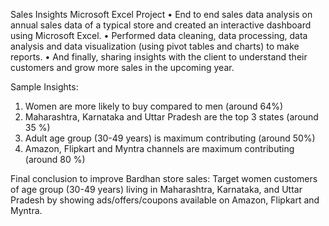 Sales Insights
Microsoft Excel Project
• End to end sales data analysis on annual sales data of a typical store and created an interactive dashboard using Microsoft Excel.
• Performed data cleaning, data processing, data analysis and data visualization (using pivot tables and charts) to make reports.
• And finally, sharing insights with the client to understand their customers and grow more sales in the upcoming year.

Sample Insights:
1) Women are more likely to buy compared to men (around 64%)
2) Maharashtra, Karnataka and Uttar Pradesh are the top 3 states (around 35 %)
3) Adult age group (30-49 years) is maximum contributing (around 50%)
4) Amazon, Flipkart and Myntra channels are maximum contributing (around 80 %)

Final conclusion to improve Bardhan store sales:
Target women customers of age group (30-49 years) living in Maharashtra, Karnataka, and Uttar Pradesh by showing ads/offers/coupons available on Amazon, Flipkart and Myntra.
